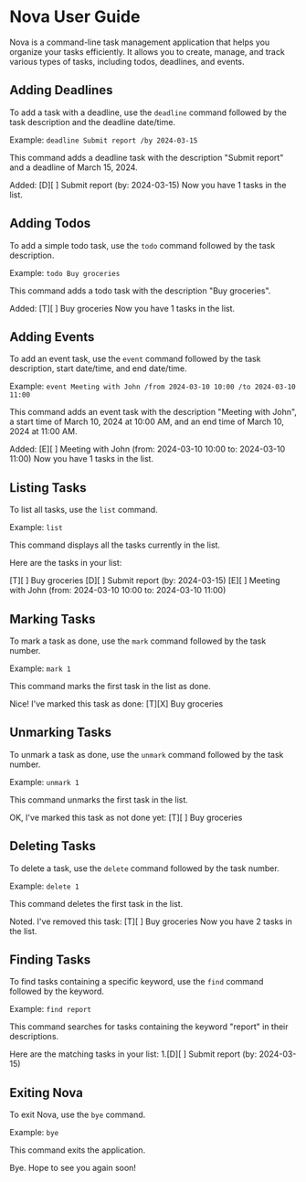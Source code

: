 # Nova User Guide

Nova is a command-line task management application that helps you organize your tasks efficiently. It allows you to create, manage, and track various types of tasks, including todos, deadlines, and events.

## Adding Deadlines

To add a task with a deadline, use the `deadline` command followed by the task description and the deadline date/time.

Example: `deadline Submit report /by 2024-03-15`

This command adds a deadline task with the description "Submit report" and a deadline of March 15, 2024.

Added: [D][ ] Submit report (by: 2024-03-15)
Now you have 1 tasks in the list.

## Adding Todos

To add a simple todo task, use the `todo` command followed by the task description.

Example: `todo Buy groceries`

This command adds a todo task with the description "Buy groceries".

Added: [T][ ] Buy groceries
Now you have 1 tasks in the list.

## Adding Events

To add an event task, use the `event` command followed by the task description, start date/time, and end date/time.

Example: `event Meeting with John /from 2024-03-10 10:00 /to 2024-03-10 11:00`

This command adds an event task with the description "Meeting with John", a start time of March 10, 2024 at 10:00 AM, and an end time of March 10, 2024 at 11:00 AM.

Added: [E][ ] Meeting with John (from: 2024-03-10 10:00 to: 2024-03-10 11:00)
Now you have 1 tasks in the list.

## Listing Tasks

To list all tasks, use the `list` command.

Example: `list`

This command displays all the tasks currently in the list.

Here are the tasks in your list:

[T][ ] Buy groceries
[D][ ] Submit report (by: 2024-03-15)
[E][ ] Meeting with John (from: 2024-03-10 10:00 to: 2024-03-10 11:00)

## Marking Tasks

To mark a task as done, use the `mark` command followed by the task number.

Example: `mark 1`

This command marks the first task in the list as done.

Nice! I've marked this task as done:
[T][X] Buy groceries

## Unmarking Tasks

To unmark a task as done, use the `unmark` command followed by the task number.

Example: `unmark 1`

This command unmarks the first task in the list.

OK, I've marked this task as not done yet:
[T][ ] Buy groceries


## Deleting Tasks

To delete a task, use the `delete` command followed by the task number.

Example: `delete 1`

This command deletes the first task in the list.

Noted. I've removed this task:
[T][ ] Buy groceries
Now you have 2 tasks in the list.

## Finding Tasks

To find tasks containing a specific keyword, use the `find` command followed by the keyword.

Example: `find report`

This command searches for tasks containing the keyword "report" in their descriptions.

Here are the matching tasks in your list:
1.[D][ ] Submit report (by: 2024-03-15)


## Exiting Nova

To exit Nova, use the `bye` command.

Example: `bye`

This command exits the application.

Bye. Hope to see you again soon!
